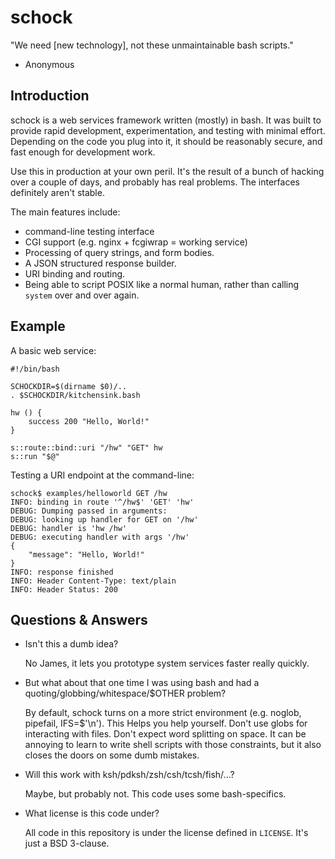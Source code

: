 schock
======

"We need [new technology], not these unmaintainable bash scripts."

- Anonymous

Introduction
------------

schock is a web services framework written (mostly) in bash.  It was built to provide rapid
development, experimentation, and testing with minimal effort.  Depending on the code you
plug into it, it should be reasonably secure, and fast enough for development work.

Use this in production at your own peril.  It's the result of a bunch of hacking over a couple of days,
and probably has real problems.  The interfaces definitely aren't stable.

The main features include:

* command-line testing interface
* CGI support (e.g. nginx + fcgiwrap = working service)
* Processing of query strings, and form bodies.
* A JSON structured response builder.
* URI binding and routing.
* Being able to script POSIX like a normal human, rather than calling ```system``` over and over again.

Example
-------

A basic web service:

```shell
#!/bin/bash

SCHOCKDIR=$(dirname $0)/..
. $SCHOCKDIR/kitchensink.bash

hw () {
    success 200 "Hello, World!"
}

s::route::bind::uri "/hw" "GET" hw
s::run "$@"
```


Testing a URI endpoint at the command-line:

    schock$ examples/helloworld GET /hw
    INFO: binding in route '^/hw$' 'GET' 'hw'
    DEBUG: Dumping passed in arguments:
    DEBUG: looking up handler for GET on '/hw'
    DEBUG: handler is 'hw /hw'
    DEBUG: executing handler with args '/hw'
    {
		"message": "Hello, World!"
    }
    INFO: response finished
    INFO: Header Content-Type: text/plain
    INFO: Header Status: 200


Questions & Answers
-------------------

* Isn't this a dumb idea?

    No James, it lets you prototype system services faster really quickly.

* But what about that one time I was using bash and had a quoting/globbing/whitespace/$OTHER problem?

    By default, schock turns on a more strict environment (e.g. noglob, pipefail, IFS=$'\n').  This
	Helps you help yourself.  Don't use globs for interacting with files.  Don't expect word splitting
	on space.  It can be annoying to learn to write shell scripts with those constraints, but it also
	closes the doors on some dumb mistakes.

* Will this work with ksh/pdksh/zsh/csh/tcsh/fish/...?

	Maybe, but probably not.  This code uses some bash-specifics.

* What license is this code under?

	All code in this repository is under the license defined in ```LICENSE```.  It's just a BSD 3-clause.

